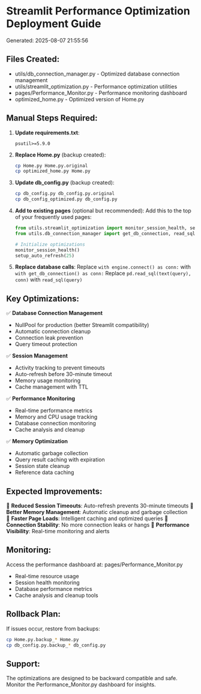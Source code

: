 
# Streamlit Performance Optimization Deployment Guide
Generated: 2025-08-07 21:55:56

## Files Created:
- utils/db_connection_manager.py - Optimized database connection management
- utils/streamlit_optimization.py - Performance optimization utilities  
- pages/Performance_Monitor.py - Performance monitoring dashboard
- optimized_home.py - Optimized version of Home.py

## Manual Steps Required:

1. **Update requirements.txt**:
   ```
   psutil>=5.9.0
   ```

2. **Replace Home.py** (backup created):
   ```bash
   cp Home.py Home.py.original
   cp optimized_home.py Home.py
   ```

3. **Update db_config.py** (backup created):
   ```bash
   cp db_config.py db_config.py.original  
   cp db_config_optimized.py db_config.py
   ```

4. **Add to existing pages** (optional but recommended):
   Add this to the top of your frequently used pages:
   ```python
   from utils.streamlit_optimization import monitor_session_health, setup_auto_refresh
   from utils.db_connection_manager import get_db_connection, read_sql
   
   # Initialize optimizations
   monitor_session_health()
   setup_auto_refresh(25)
   ```

5. **Replace database calls**:
   Replace `with engine.connect() as conn:` with `with get_db_connection() as conn:`
   Replace `pd.read_sql(text(query), conn)` with `read_sql(query)`

## Key Optimizations:

✅ **Database Connection Management**
- NullPool for production (better Streamlit compatibility)
- Automatic connection cleanup
- Connection leak prevention
- Query timeout protection

✅ **Session Management**  
- Activity tracking to prevent timeouts
- Auto-refresh before 30-minute timeout
- Memory usage monitoring
- Cache management with TTL

✅ **Performance Monitoring**
- Real-time performance metrics
- Memory and CPU usage tracking
- Database connection monitoring  
- Cache analysis and cleanup

✅ **Memory Optimization**
- Automatic garbage collection
- Query result caching with expiration
- Session state cleanup
- Reference data caching

## Expected Improvements:

🚀 **Reduced Session Timeouts**: Auto-refresh prevents 30-minute timeouts
🚀 **Better Memory Management**: Automatic cleanup and garbage collection  
🚀 **Faster Page Loads**: Intelligent caching and optimized queries
🚀 **Connection Stability**: No more connection leaks or hangs
🚀 **Performance Visibility**: Real-time monitoring and alerts

## Monitoring:

Access the performance dashboard at: pages/Performance_Monitor.py
- Real-time resource usage
- Session health monitoring  
- Database performance metrics
- Cache analysis and cleanup tools

## Rollback Plan:

If issues occur, restore from backups:
```bash
cp Home.py.backup_* Home.py
cp db_config.py.backup_* db_config.py  
```

## Support:

The optimizations are designed to be backward compatible and safe.
Monitor the Performance_Monitor.py dashboard for insights.
